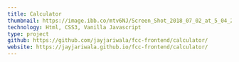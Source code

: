 ```yaml
---
title: Calculator
thumbnail: https://image.ibb.co/mtv6NJ/Screen_Shot_2018_07_02_at_5_04_24_PM.png
technology: Html, CSS3, Vanilla Javascript 
type: project
github: https://github.com/jayjariwala/fcc-frontend/calculator/
website: https://jayjariwala.github.io/fcc-frontend/calculator/
---
```

